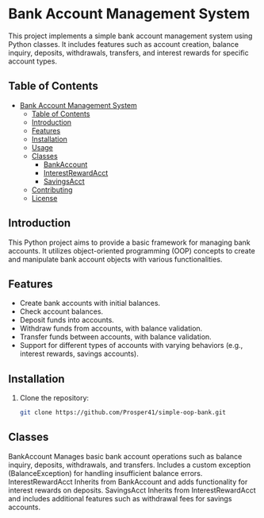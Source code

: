 # Bank Account Management System

This project implements a simple bank account management system using Python classes. It includes features such as account creation, balance inquiry, deposits, withdrawals, transfers, and interest rewards for specific account types.

## Table of Contents

- [Bank Account Management System](#bank-account-management-system)
  - [Table of Contents](#table-of-contents)
  - [Introduction](#introduction)
  - [Features](#features)
  - [Installation](#installation)
  - [Usage](#usage)
  - [Classes](#classes)
    - [BankAccount](#bankaccount)
    - [InterestRewardAcct](#interestrewardacct)
    - [SavingsAcct](#savingsacct)
  - [Contributing](#contributing)
  - [License](#license)

## Introduction

This Python project aims to provide a basic framework for managing bank accounts. It utilizes object-oriented programming (OOP) concepts to create and manipulate bank account objects with various functionalities.

## Features

- Create bank accounts with initial balances.
- Check account balances.
- Deposit funds into accounts.
- Withdraw funds from accounts, with balance validation.
- Transfer funds between accounts, with balance validation.
- Support for different types of accounts with varying behaviors (e.g., interest rewards, savings accounts).

## Installation

1. Clone the repository:

   ```bash
   git clone https://github.com/Prosper41/simple-oop-bank.git


## Classes
BankAccount
Manages basic bank account operations such as balance inquiry, deposits, withdrawals, and transfers.
Includes a custom exception (BalanceException) for handling insufficient balance errors.
InterestRewardAcct
Inherits from BankAccount and adds functionality for interest rewards on deposits.
SavingsAcct
Inherits from InterestRewardAcct and includes additional features such as withdrawal fees for savings accounts.